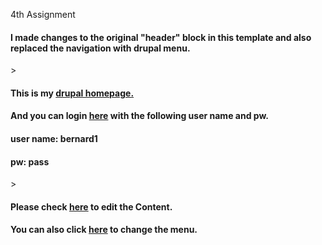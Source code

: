 4th Assignment

<h4>I made changes to the original "header" block in this template and also replaced the navigation with drupal menu. </h4>>
<h4> This is my <a href="http://dev-gugugua.pantheonsite.io">drupal homepage. </a></h4>
<h4>And you can login <a href="http://dev-gugugua.pantheonsite.io">here</a> with the following <strong>user name and pw</strong>.</h4>
<h4>user name: bernard1</h4>
<h4>pw: pass</h4>>

<br/>
<h4>Please check <a href="http://dev-gugugua.pantheonsite.io/node/44/edit?destination=admin/content">here</a> to edit the Content.</h4>
<h4>You can also click <a href="http://dev-gugugua.pantheonsite.io/admin/structure/menu/manage/main-menu">here</a> to change the menu.</h4>

